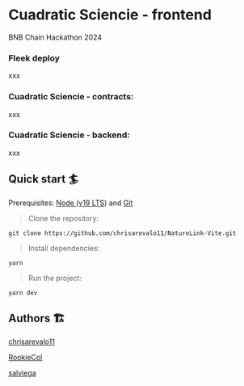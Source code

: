 # Cuadratic Sciencie - frontend

BNB Chain Hackathon 2024

### Fleek deploy

xxx

### Cuadratic Sciencie - contracts:

xxx

### Cuadratic Sciencie - backend:

xxx

## Quick start 🏄

Prerequisites: [Node (v19 LTS)](https://nodejs.org/en/download/) and [Git](https://git-scm.com/downloads)

> Clone the repository:

```
git clone https://github.com/chrisarevalo11/NatureLink-Vite.git
```

> Install dependencies:

```
yarn
```

> Run the project:

```
yarn dev
```

## Authors 🏗

[chrisarevalo11](https://github.com/chrisarevalo11)

[RookieCol](https://github.com/RookieCol)

[salviega](https://github.com/salviega)
